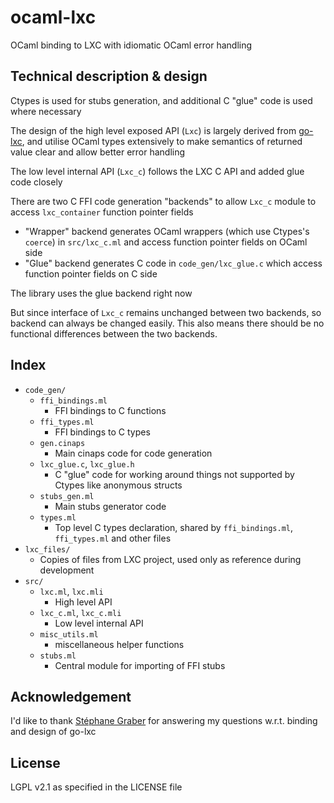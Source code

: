 # ocaml-lxc
OCaml binding to LXC with idiomatic OCaml error handling

## Technical description & design
Ctypes is used for stubs generation, and additional C "glue" code is used where necessary

The design of the high level exposed API (`Lxc`) is largely derived from
[go-lxc](https://github.com/lxc/go-lxc),
and utilise OCaml types extensively to make semantics of returned value clear and
allow better error handling

The low level internal API (`Lxc_c`) follows the LXC C API and added glue code closely

There are two C FFI code generation "backends" to allow `Lxc_c` module to access `lxc_container` function pointer fields
- "Wrapper" backend generates OCaml wrappers (which use Ctypes's `coerce`) in `src/lxc_c.ml` and access function pointer fields on OCaml side
- "Glue" backend generates C code in `code_gen/lxc_glue.c` which access function pointer fields on C side

The library uses the glue backend right now

But since interface of `Lxc_c` remains unchanged between two backends, so backend can always be changed easily.
This also means there should be no functional differences between the two backends.

## Index
- `code_gen/`
    - `ffi_bindings.ml`
        - FFI bindings to C functions
    - `ffi_types.ml`
        - FFI bindings to C types
    - `gen.cinaps`
        - Main cinaps code for code generation
    - `lxc_glue.c`, `lxc_glue.h`
        - C "glue" code for working around things not supported by Ctypes like anonymous structs
    - `stubs_gen.ml`
        - Main stubs generator code
    - `types.ml`
        - Top level C types declaration, shared by `ffi_bindings.ml`, `ffi_types.ml` and other files
- `lxc_files/`
    - Copies of files from LXC project, used only as reference during development
- `src/`
    - `lxc.ml`, `lxc.mli`
        - High level API
    - `lxc_c.ml`, `lxc_c.mli`
        - Low level internal API
    - `misc_utils.ml`
        - miscellaneous helper functions
    - `stubs.ml`
        - Central module for importing of FFI stubs

## Acknowledgement
I'd like to thank [Stéphane Graber](https://github.com/stgraber) for answering my questions w.r.t. binding and design of go-lxc

## License
LGPL v2.1 as specified in the LICENSE file

